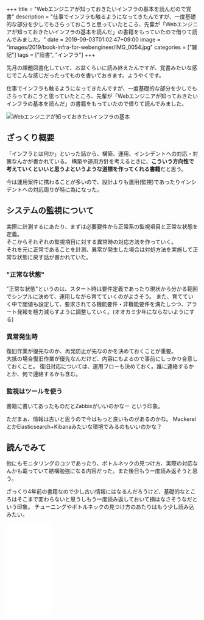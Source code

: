 +++
title = "Webエンジニアが知っておきたいインフラの基本を読んだので覚書"
description = "仕事でインフラも触るようになってきたんですが、一度基礎的な部分を少しでもさらっておこうと思っていたところ、先輩が「Webエンジニアが知っておきたいインフラの基本を読んだ」の書籍をもっていたので借りて読んでみました。"
date = 2019-09-03T01:02:47+09:00
image = "images/2019/book-infra-for-webengineer/IMG_0054.jpg"
categories = ["雑記"]
tags = ["読書", "インフラ"]
+++

先月の課題図書化していて、お盆くらいに読み終えたんですが、覚書みたいな感じでこんな感じだったってものを書いておきます。ようやくです。

仕事でインフラも触るようになってきたんですが、一度基礎的な部分を少しでもさらっておこうと思っていたところ、先輩が「Webエンジニアが知っておきたいインフラの基本を読んだ」の書籍をもっていたので借りて読んでみました。

![Webエンジニアが知っておきたいインフラの基本](/images/2019/book-infra-for-webengineer/IMG_0054.jpg)


## ざっくり概要
「インフラとは何か」といった話から、構築、運用、インシデントへの対応・対策なんかが書かれている。
構築や運用方針を考えるときに、**こういう方向性で考えていくといいと思うよというような道標を作ってくれる書籍**だと思う。

今は運用案件に携わることが多いので、設計よりも運用(監視)であったりインシデントへの対応周りが特に為になった。

## システムの監視について
実際に計測するにあたり、まずは必要要件から正常系の監視項目と正常な状態を定義。  
そこからそれぞれの監視項目に対する異常時の対応方法を作っていく。  
それを元に正常であることを計測、異常が発生した場合は対処方法を実施して正常な状態に戻す話が書かれていた。

### "正常な状態"
"正常な状態"というのは、スタート時は要件定義であったり現状から分かる範囲でシンプルに決めて、運用しながら育てていくのがよさそう。
また、育てていく中で閾値も設定して、要求されてる機能要件・非機能要件を満たしつつ、アラート発報を極力減らすように調整していく。(オオカミ少年にならないようにする)

### 異常発生時
復旧作業が優先なのか、再発防止が先なのかを決めておくことが重要。  
大抵の場合復旧作業が優先なんだけど、内容にもよるので事前にしっかり合意しておくこと。
復旧対応については、運用フローも決めておく。誰に連絡するかとか、何で連絡するかも含む。

### 監視はツールを使う
書籍に書いてあったものだとZabbixがいいのかなー という印象。

ただまぁ、情報は古いと思うので今はもっと良いものがあるのかな。
MackerelとかElasticsearch+Kibanaみたいな環境でみるのもいいのかな？



## 読んでみて
他にもモニタリングのコツであったり、ボトルネックの見つけ方、実際の対応なんかも載っていて結構勉強になる内容だった。また後日もう一度読み返そうと思う。

ざっくり4年前の書籍なので少し古い情報にはなるんだろうけど、基礎的なところはそこまで変わらないと思うしもう一度読み返しておいて損はなさそうなだという印象。
チューニングやボトルネックの見つけ方のあたりはもう少し読み込みたい。

<iframe style="width:120px;height:240px;" marginwidth="0" marginheight="0" scrolling="no" frameborder="0" src="//rcm-fe.amazon-adsystem.com/e/cm?lt1=_blank&bc1=000000&IS2=1&bg1=FFFFFF&fc1=000000&lc1=0000FF&t=ksk1207-22&language=ja_JP&o=9&p=8&l=as4&m=amazon&f=ifr&ref=as_ss_li_til&asins=4839953554&linkId=9cb578ebd195c835a2bd63a073910499"></iframe>
